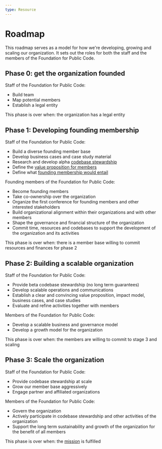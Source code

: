 ```yaml
---
type: Resource
---
```


# Roadmap

This roadmap serves as a model for how we're developing, growing and scaling our organization. It sets out the roles for both the staff and the members of the Foundation for Public Code.

## Phase 0: get the organization founded

Staff of the Foundation for Public Code:

* Build team
* Map potential members
* Establish a legal entity

This phase is over when: the organization has a legal entity

## Phase 1: Developing founding membership

Staff of the Foundation for Public Code:

* Build a diverse founding member base
* Develop business cases and case study material
* Research and develop alpha [codebase stewardship](../activities/codebase-stewardship/index.md)
* Define the [value proposition for members](../activities/member-relations/user-mapping/index.md) 
* Define what [founding membership would entail](http://publiccode.net/membership/founding-membership)

Founding members of the Foundation for Public Code:

* Become founding members
* Take co-ownership over the organization
* Organize the first conference for founding members and other interested stakeholders
* Build organizational alignment within their organizations and with other members
* Shape the governance and financial structure of the organization
* Commit time, resources and codebases to support the development of the organization and its activities

This phase is over when: there is a member base willing to commit resources and finances for phase 2

## Phase 2: Building a scalable organization

Staff of the Foundation for Public Code:

* Provide beta codebase stewardship (no long term guarantees)
* Develop scalable operations and communications
* Establish a clear and convincing value proposition, impact model, business cases, and case studies
* Evaluate and refine activities together with members

Members of the Foundation for Public Code:

* Develop a scalable business and governance model
* Develop a growth model for the organization

This phase is over when: the members are willing to commit to stage 3 and scaling

## Phase 3: Scale the organization

Staff of the Foundation for Public Code:

* Provide codebase stewardship at scale
* Grow our member base aggressively
* Engage partner and affiliated organizations

Members of the Foundation for Public Code:

* Govern the organization
* Actively participate in codebase stewardship and other activities of the organization
* Support the long term sustainability and growth of the organization for the benefit of all members

This phase is over when: the [mission](mission.md) is fulfilled
